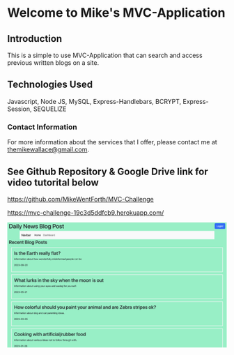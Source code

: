 # Welcome to Mike's MVC-Application #

## Introduction ##

This is a simple to use MVC-Application that can search and access previous written blogs on a site.

## Technologies Used ##

Javascript, Node JS, MySQL, Express-Handlebars, BCRYPT, Express-Session, SEQUELIZE

### Contact Information ###

For more information about the services that I offer, please contact me at themikewallace@gmail.com.

## See Github Repository & Google Drive link for video tutorital below ##

https://github.com/MikeWentForth/MVC-Challenge

https://mvc-challenge-19c3d5ddfcb9.herokuapp.com/


![Alt text](<Screenshot 2023-10-04 at 11.08.37 AM.png>)

